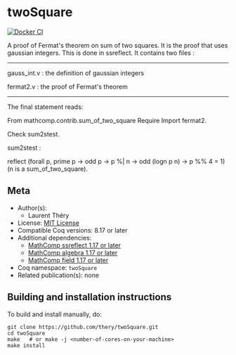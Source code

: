 <!---
This file was generated from `meta.yml`, please do not edit manually.
Follow the instructions on https://github.com/coq-community/templates to regenerate.
--->
# twoSquare

[![Docker CI][docker-action-shield]][docker-action-link]

[docker-action-shield]: https://github.com/thery/twoSquare/workflows/Docker%20CI/badge.svg?branch=master
[docker-action-link]: https://github.com/thery/twoSquare/actions?query=workflow:"Docker%20CI"





A proof of Fermat's theorem on sum of two squares.
It is the proof that uses gaussian integers. This is done in ssreflect.
It contains two files :

********************************

gauss_int.v : the definition of gaussian integers

fermat2.v : the proof of Fermat's theorem

********************************

The final statement reads:

From mathcomp.contrib.sum_of_two_square
Require Import fermat2.

Check sum2stest.

sum2stest :

reflect
    (forall p,  prime p -> odd p -> p %| n -> odd (logn p n) -> p %% 4 = 1)
    (n is a sum_of_two_square).

## Meta

- Author(s):
  - Laurent Théry
- License: [MIT License](LICENSE)
- Compatible Coq versions: 8.17 or later
- Additional dependencies:
  - [MathComp ssreflect 1.17 or later](https://math-comp.github.io)
  - [MathComp algebra 1.17 or later](https://math-comp.github.io)
  - [MathComp field 1.17 or later](https://math-comp.github.io)
- Coq namespace: `twoSquare`
- Related publication(s): none

## Building and installation instructions

To build and install manually, do:

``` shell
git clone https://github.com/thery/twoSquare.git
cd twoSquare
make   # or make -j <number-of-cores-on-your-machine> 
make install
```



